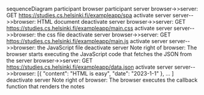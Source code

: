 sequenceDiagram
     participant browser
     participant server
     browser->>server: GET https://studies.cs.helsinki.fi/exampleapp/spa
     activate server
     server-->>browser: HTML document
     deactivate server
     browser->>server: GET https://studies.cs.helsinki.fi/exampleapp/main.css
     activate server
     server-->>browser: the css file
     deactivate server
     browser->>server: GET https://studies.cs.helsinki.fi/exampleapp/main.js
     activate server
     server-->>browser: the JavaScript file
     deactivate server
     Note right of browser: The browser starts executing the JavaScript code that fetches the JSON from the server
     browser->>server: GET https://studies.cs.helsinki.fi/exampleapp/data.json
     activate server
     server-->>browser: [{ "content": "HTML is easy", "date": "2023-1-1" }, ... ]
     deactivate server
     Note right of browser: The browser executes the callback function that renders the notes
